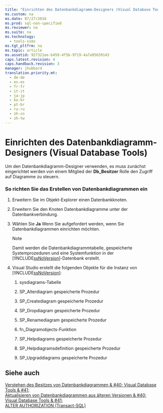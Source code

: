 ```yaml
---
title: "Einrichten des Datenbankdiagramm-Designers (Visual Database Tools)"
ms.custom: na
ms.date: 07/27/2016
ms.prod: sql-non-specified
ms.reviewer: na
ms.suite: na
ms.technology: 
  - tools-ssms
ms.tgt_pltfrm: na
ms.topic: article
ms.assetid: 927321ee-b459-4f5b-9719-4a7a95639143
caps.latest.revision: 4
caps.handback.revision: 3
manager: jhubbard
translation.priority.mt: 
  - de-de
  - es-es
  - fr-fr
  - it-it
  - ja-jp
  - ko-kr
  - pt-br
  - ru-ru
  - zh-cn
  - zh-tw
---
```

# Einrichten des Datenbankdiagramm-Designers (Visual Database Tools)
Um den Datenbankdiagramm-Designer verwenden, es muss zunächst eingerichtet werden von einem Mitglied der **Db\_Besitzer** Rolle den Zugriff auf Diagramme zu steuern.  
  
### So richten Sie das Erstellen von Datenbankdiagrammen ein  
  
1.  Erweitern Sie im Objekt-Explorer einen Datenbankknoten.  
  
2.  Erweitern Sie den Knoten Datenbankdiagramme unter der Datenbankverbindung.  
  
3.  Wählen Sie **Ja** Wenn Sie aufgefordert werden, wenn Sie Datenbankdiagrammen einrichten möchten.  
  
    > [!NOTE]  
    > Damit werden die Datenbankdiagrammtabelle, gespeicherte Systemprozeduren und eine Systemfunktion in der [!INCLUDE[ssNoVersion](../content/includes/ssNoVersion_md.md)]-Datenbank erstellt.  
  
4.  Visual Studio erstellt die folgenden Objekte für die Instanz von [!INCLUDE[ssNoVersion](../content/includes/ssNoVersion_md.md)]:  
  
    1.  sysdiagrams-Tabelle  
  
    2.  SP\_Alterdiagram gespeicherte Prozedur  
  
    3.  SP\_Creatediagram gespeicherte Prozedur  
  
    4.  SP\_Dropdiagram gespeicherte Prozedur  
  
    5.  SP\_Renamediagram gespeicherte Prozedur  
  
    6.  fn\_Diagramobjects-Funktion  
  
    7.  SP\_Helpdiagrams gespeicherte Prozedur  
  
    8.  SP\_Helpdiagramsdefinition gespeicherte Prozedur  
  
    9. SP\_Upgraddiagrams gespeicherte Prozedur  
  
## Siehe auch  
[Verstehen des Besitzes von Datenbankdiagrammen & #40; Visual Database Tools & #41;](../content/Understand-Database-Diagram-Ownership--Visual-Database-Tools-.md)  
[Aktualisieren von Datenbankdiagrammen aus älteren Versionen & #40; Visual Database Tools & #41;](../content/Upgrade-Database-Diagrams-from-Previous-Editions--Visual-Database-Tools-.md)  
[ALTER AUTHORIZATION (Transact-SQL)](assetId:///8c805ae2-91ed-4133-96f6-9835c908f373)  
  
